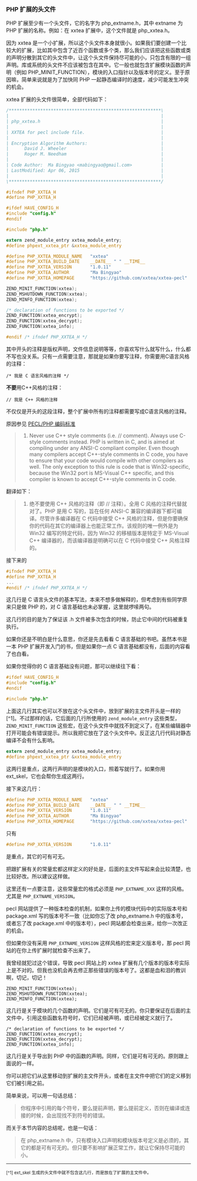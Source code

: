 ### PHP 扩展的头文件

PHP 扩展至少有一个头文件，它的名字为 php_extname.h，其中 extname 为 PHP 扩展的名称。例如：在 xxtea 扩展中，这个文件就是 php_xxtea.h。

因为 xxtea 是一个小扩展，所以这个头文件本身就很小。如果我们要创建一个比较大的扩展，比如其中包含了近百个函数或多个类，那么我们应该把这些函数或类的声明分散到其它的头文件中，让这个头文件保持尽可能的小，只包含有限的一组声明。库或系统的头文件不应该被包含在其中。它一般也就包含扩展模块函数的声明（例如 PHP_MINIT_FUNCTION），模块的入口指针以及版本号的定义。至于原因嘛，简单来说就是为了加快同 PHP 一起静态编译时的速度，减少可能发生冲突的机会。

xxtea 扩展的头文件很简单，全部代码如下：

```c
/**********************************************************\
|                                                          |
| php_xxtea.h                                              |
|                                                          |
| XXTEA for pecl include file.                             |
|                                                          |
| Encryption Algorithm Authors:                            |
|      David J. Wheeler                                    |
|      Roger M. Needham                                    |
|                                                          |
| Code Author:  Ma Bingyao <mabingyao@gmail.com>           |
| LastModified: Apr 06, 2015                               |
|                                                          |
\**********************************************************/

#ifndef PHP_XXTEA_H
#define PHP_XXTEA_H

#ifdef HAVE_CONFIG_H
#include "config.h"
#endif

#include "php.h"

extern zend_module_entry xxtea_module_entry;
#define phpext_xxtea_ptr &xxtea_module_entry

#define PHP_XXTEA_MODULE_NAME   "xxtea"
#define PHP_XXTEA_BUILD_DATE    __DATE__ " " __TIME__
#define PHP_XXTEA_VERSION       "1.0.11"
#define PHP_XXTEA_AUTHOR        "Ma Bingyao"
#define PHP_XXTEA_HOMEPAGE      "https://github.com/xxtea/xxtea-pecl"

ZEND_MINIT_FUNCTION(xxtea);
ZEND_MSHUTDOWN_FUNCTION(xxtea);
ZEND_MINFO_FUNCTION(xxtea);

/* declaration of functions to be exported */
ZEND_FUNCTION(xxtea_encrypt);
ZEND_FUNCTION(xxtea_decrypt);
ZEND_FUNCTION(xxtea_info);

#endif /* ifndef PHP_XXTEA_H */
```

其中开头的注释是版权声明，文件信息说明等等，你喜欢写什么就写什么，什么都不写也没关系。只有一点需要注意，那就是如果你要写注释，你需要用C语言风格的注释：

```
/* 我是 C 语言风格的注释 */
```
**不要**用C++风格的注释：

```
// 我是 C++ 风格的注释
```

不仅仅是开头的这段注释，整个扩展中所有的注释都需要写成C语言风格的注释。

原因参见 [PECL/PHP 编码标准](http://git.php.net/?p=php-src.git;a=blob_plain;f=CODING_STANDARDS;hb=HEAD)


> 1.  Never use C++ style comments (i.e. // comment).  Always use C-style
>     comments instead.  PHP is written in C, and is aimed at compiling
>     under any ANSI-C compliant compiler.  Even though many compilers
>     accept C++-style comments in C code, you have to ensure that your
>     code would compile with other compilers as well.
>     The only exception to this rule is code that is Win32-specific,
>     because the Win32 port is MS-Visual C++ specific, and this compiler
>     is known to accept C++-style comments in C code.

翻译如下：

> 1. 绝不要使用 C++ 风格的注释（即 // 注释）。全用 C 风格的注释代替就对了。PHP 是用 C 写的，旨在任何 ANSI-C 兼容的编译器下都可编译。尽管许多编译器在 C 代码中接受 C++ 风格的注释，但是你要确保你的代码在其它的编译器上也能正常工作。该规则的唯一例外是为 Win32 编写的特定代码，因为 Win32 的移植版本是特定于 MS-Visual C++ 编译器的，而该编译器是明确可以在 C 代码中接受 C++ 风格注释的。

接下来的

```c
#ifndef PHP_XXTEA_H
#define PHP_XXTEA_H
...
#endif /* ifndef PHP_XXTEA_H */
```

这几行是 C 语言头文件的基本写法，本来不想多做解释的，但考虑到有些同学原来只是做 PHP 的，对 C 语言基础也未必掌握，这里就啰嗦两句。

这几行的目的是为了保证该 .h 文件被多次包含的时候，防止它中间的代码被重复执行。

如果你还是不明白是什么意思，你还是先去看看 C 语言基础的书吧。虽然本书是一本 PHP 扩展开发入门的书，但是如果你一点 C 语言基础都没有，后面的内容看了也白看。

如果你觉得你的 C 语言基础没有问题，那可以继续往下看：

```c
#ifdef HAVE_CONFIG_H
#include "config.h"
#endif

#include "php.h"
```

上面这几行其实也可以不放在这个头文件中，放到扩展的主文件开头是一样的[^1]。不过那样的话，它后面的几行所使用的 `zend_module_entry` 这些类型，`ZEND_MINIT_FUNCTION` 这些宏，在这个头文件中就找不到定义了，在某些编辑器中打开可能会有错误提示。所以我把它放在了这个头文件中。反正这几行代码对静态编译不会有什么影响。

```c
extern zend_module_entry xxtea_module_entry;
#define phpext_xxtea_ptr &xxtea_module_entry
```

这两行是重点，这两行声明的是模块的入口，照着写就行了。如果你用 ext_skel，它也会帮你生成这两行。

接下来这几行：

```c
#define PHP_XXTEA_MODULE_NAME   "xxtea"
#define PHP_XXTEA_BUILD_DATE    __DATE__ " " __TIME__
#define PHP_XXTEA_VERSION       "1.0.11"
#define PHP_XXTEA_AUTHOR        "Ma Bingyao"
#define PHP_XXTEA_HOMEPAGE      "https://github.com/xxtea/xxtea-pecl"
```

只有

```c
#define PHP_XXTEA_VERSION       "1.0.11"
```

是重点，其它的可有可无。

把跟扩展有关的常量宏都这样定义的好处是，后面的主文件写起来会比较清楚，也比较好改。所以建议这样做。

这里还有一点要注意，这些常量宏的格式必须是 `PHP_EXTNAME_XXX` 这样的风格。尤其是 `PHP_EXTNAME_VERSION`。

pecl 网站提供了一种版本检查的机制，如果你上传的模块代码中的实际版本号和 package.xml 写的版本号不一致（比如你忘了改 php_extname.h 中的版本号，或者忘了改 package.xml 中的版本号），pecl 网站都会检查出来，给你一次改正的机会。

但如果你没有采用 `PHP_EXTNAME_VERSION` 这样风格的宏来定义版本号，那 pecl 网站的在你上传扩展时就检查不出来了。

我曾经就犯过这个错误，导致 pecl 网站上的 xxtea 扩展有几个版本的版本号实际上是不对的。但我也没机会再去修正那些错误的版本号了。这都是血和泪的教训啊，切记，切记！

```
ZEND_MINIT_FUNCTION(xxtea);
ZEND_MSHUTDOWN_FUNCTION(xxtea);
ZEND_MINFO_FUNCTION(xxtea);
```

这几行是关于模块的几个函数的声明。它们是可有可无的。你只要保证在后面的主文件中，引用这些函数名符号时，它们已经被声明，或已经被定义就行了。

```
/* declaration of functions to be exported */
ZEND_FUNCTION(xxtea_encrypt);
ZEND_FUNCTION(xxtea_decrypt);
ZEND_FUNCTION(xxtea_info);
```

这几行是关于导出到 PHP 中的函数的声明。同样，它们是可有可无的。原则跟上面说的一样。

你可以把它们从这里移动到扩展的主文件开头，或者在主文件中把它们的定义移到它们被引用之前。

简单来说，可以用一句话总结：

> 你程序中引用的每个符号，要么提前声明，要么提前定义，否则在编译或连接的时候，会出现找不到符号的错误。

而关于本节内容的总结呢，也是一句话：

> 在 php_extname.h 中，只有模块入口声明和模块版本号定义是必须的，其它的都是可有可无的。但只要不影响扩展正常工作，就让它保持尽可能的小。

----
<small>[^1] ext_skel 生成的头文件中就不包含这几行，而是放在了扩展的主文件中。</small>